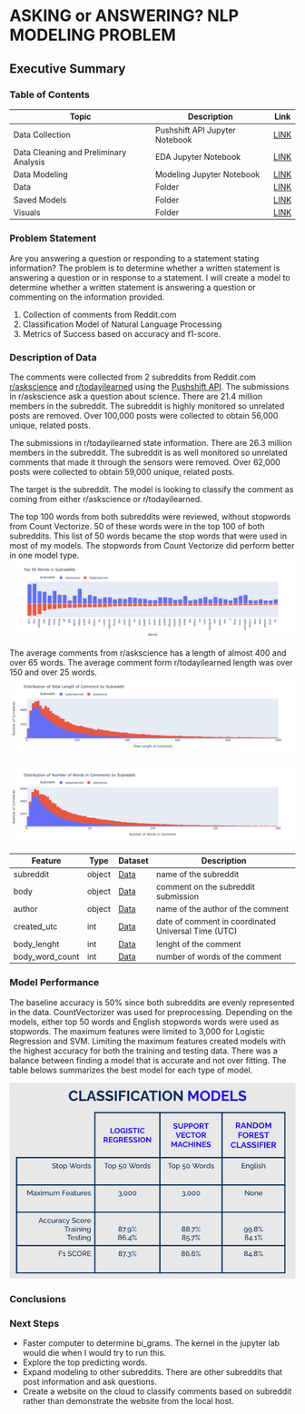 # ASKING or ANSWERING? NLP MODELING PROBLEM

## Executive Summary
### Table of Contents
| Topic | Description | Link |
| --- | --- | --- |
|Data Collection| Pushshift API Jupyter Notebook | [LINK](./Pushshift_API.ipynb)
|Data Cleaning and Preliminary Analysis | EDA Jupyter Notebook | [LINK](./EDA.ipynb)
|Data Modeling  |Modeling Jupyter Notebook | [LINK](./modeling.ipynb)
|Data | Folder | [LINK](./data/)
|Saved Models | Folder | [LINK](./models/)
|Visuals | Folder | [LINK](./visuals/)


### Problem Statement
Are you answering a question or responding to a statement stating information?  The problem is to determine whether a written statement is answering a question or in response to a statement. I will create a model to determine whether a written statement is answering a question or commenting on the information provided.
1. Collection of comments from Reddit.com
2. Classification Model of Natural Language Processing
3. Metrics of Success based on accuracy and f1-score.


### Description of Data
The comments were collected from 2 subreddits from Reddit.com [r/askscience](./data/askscience.csv) and [r/todayilearned](./data/todayilearned.csv) using the [Pushshift API](https://github.com/pushshift/api). The submissions in r/askscience ask a question about science. There are 21.4 million members in the subreddit. The subreddit is highly monitored so unrelated posts are removed. Over 100,000 posts were collected to obtain 56,000 unique, related posts.

The submissions in r/todayilearned state information. There are 26.3 million members in the subreddit. The subreddit is as well monitored so unrelated comments that made it through the sensors were removed. Over 62,000 posts were collected to obtain 59,000 unique, related posts.

The target is the subreddit. The model is looking to classify the comment as coming from either r/askscience or r/todayilearned.

The top 100 words from both subreddits were reviewed, without stopwords from Count Vectorize. 50 of these words were in the top 100 of both subreddits. This list of 50 words became the stop words that were used in most of my models. The stopwords from Count Vectorize  did perform better in one model type.
![](./visuals/top_50_words.png)

The average comments from r/askscience  has a length of almost 400 and over 65 words. The average comment form r/todayilearned length was over 150 and over 25 words.
![](./visuals/dist_total_count.png)

![](./visuals/dist_words.png)


| Feature | Type | Dataset | Description |
| --- | --- | --- | --- |
| subreddit | object |[Data](/.data/combined_data.csv) | name of the subreddit
| body | object | [Data](/.data/combined_data.csv) | comment on the subreddit submission
| author | object | [Data](/.data/combined_data.csv) | name of the author of the comment
| created_utc |  int | [Data](/.data/combined_data.csv) | date of comment in coordinated Universal Time (UTC)
| body_lenght | int | [Data](/.data/combined_data.csv) | lenght of the comment
| body_word_count | int |[Data](/.data/combined_data.csv)| number of words of the comment


### Model Performance 
The baseline accuracy is 50% since both subreddits are evenly represented in the data. CountVectorizer was used for preprocessing. Depending on the models, either top 50 words and English stopwords words were used as stopwords. The maximum features were limited to 3,000 for Logistic Regression and SVM. Limiting the maximum features created models with the highest accuracy for both the training and testing data. There was a balance between finding a model that is accurate and not over fitting. The table belows summarizes the best model for each type of model. 

![](./visuals/Summary_Models.png)


### Conclusions


### Next Steps
* Faster computer to determine bi_grams. The kernel in the jupyter lab would die when I would try to run this.
* Explore the top predicting words.
* Expand modeling to other subreddits. There are other subreddits that post information and ask questions.
* Create a website on the cloud to classify comments based on subreddit rather than demonstrate the website from the local host.
